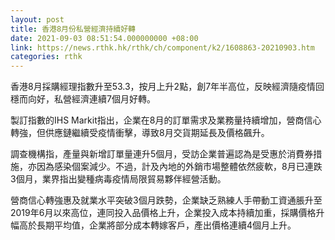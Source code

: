 ```yaml
---
layout: post
title: 香港8月份私營經濟持續好轉
date: 2021-09-03 08:51:54.000000000 +08:00
link: https://news.rthk.hk/rthk/ch/component/k2/1608863-20210903.htm
categories: rthk
---
```


香港8月採購經理指數升至53.3，按月上升2點，創7年半高位，反映經濟隨疫情回穩而向好，私營經濟連續7個月好轉。

製訂指數的IHS Markit指出，企業在8月的訂單需求及業務量持續增加，營商信心轉強，但供應鏈繼續受疫情衝擊，導致8月交貨期延長及價格飆升。

調查機構指，產量與新增訂單量連升5個月，受訪企業普遍認為是受惠於消費券措施，亦因為感染個案減少。不過，計及內地的外銷市場整體依然疲軟，8月已連跌3個月，業界指出變種病毒疫情局限貿易夥伴經營活動。

營商信心轉強惠及就業水平突破3個月跌勢，企業缺乏熟練人手帶動工資通脹升至2019年6月以來高位，連同投入品價格上升，企業投入成本持續加重，採購價格升幅高於長期平均值，企業將部分成本轉嫁客戶，產出價格連續4個月上升。
